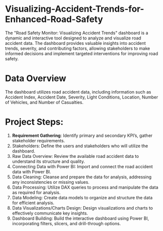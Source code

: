 # Visualizing-Accident-Trends-for-Enhanced-Road-Safety
The "Road Safety Monitor: Visualizing Accident Trends" dashboard is a dynamic and interactive tool designed to analyze and visualize road accident data. The dashboard
provides valuable insights into accident trends, severity, and contributing factors, allowing stakeholders to make informed decisions and implement targeted interventions for improving road safety.

# Data Overview
The dashboard utilizes road accident data, including information such as Accident Index, Accident Date, Severity, Light Conditions, Location, Number of Vehicles, and Number of Casualties.

# Project Steps:
1. <b>Requirement Gathering</b>: Identify primary and secondary KPI’s, gather stakeholder requirements.
2. Stakeholders: Define the users and stakeholders who will utilize the dashboard.
3. Raw Data Overview: Review the available road accident data to understand its structure and quality.
4. Connecting Data with Power BI: Import and connect the road accident data with Power BI.
5. Data Cleaning: Cleanse and prepare the data for analysis, addressing any inconsistencies or missing values.
6. Data Processing: Utilize DAX queries to process and manipulate the data as required for analysis.
7. Data Modeling: Create data models to organize and structure the data for efficient analysis.
8. Data Visualizations/Charts Design: Design visualizations and charts to effectively communicate key insights.
9. Dashboard Building: Build the interactive dashboard using Power BI, incorporating filters, slicers, and drill-through options.
